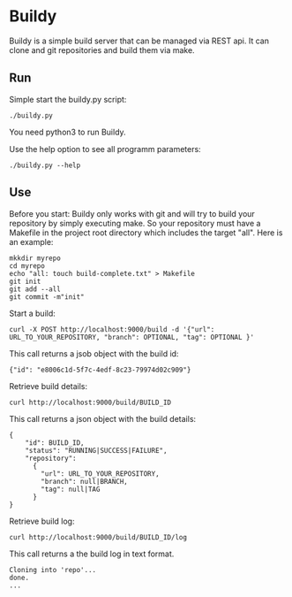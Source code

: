 # Buildy

Buildy is a simple build server that can be managed via REST api. It can clone and git repositories and build them via make.

## Run

Simple start the buildy.py script:

    ./buildy.py

You need python3 to run Buildy.

Use the help option to see all programm parameters:

    ./buildy.py --help

## Use

Before you start: Buildy only works with git and will try to build your repository by simply executing make. So your repository must have a Makefile in the project root directory which includes the target "all". Here is an example:

    mkkdir myrepo
    cd myrepo
    echo "all: touch build-complete.txt" > Makefile
    git init
    git add --all
    git commit -m"init"

Start a build:

    curl -X POST http://localhost:9000/build -d '{"url": URL_TO_YOUR_REPOSITORY, "branch": OPTIONAL, "tag": OPTIONAL }'

This call returns a jsob object with the build id:

    {"id": "e8006c1d-5f7c-4edf-8c23-79974d02c909"}

Retrieve build details:

    curl http://localhost:9000/build/BUILD_ID

This call returns a json object with the build details:

    {
        "id": BUILD_ID, 
        "status": "RUNNING|SUCCESS|FAILURE", 
        "repository": 
          {
            "url": URL_TO_YOUR_REPOSITORY, 
            "branch": null|BRANCH, 
            "tag": null|TAG
          } 
    }

Retrieve build log:

    curl http://localhost:9000/build/BUILD_ID/log

This call returns a the build log in text format.

    Cloning into 'repo'... 
    done. 
    ... 
